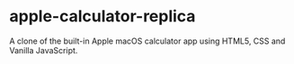 # apple-calculator-replica
A clone of the built-in Apple macOS calculator app using HTML5, CSS and Vanilla JavaScript.
